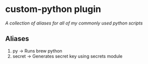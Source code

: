 # custom-python plugin
*A collection of aliases for all of my commonly used python scripts*

## Aliases 
1. py -> Runs brew python
2. secret -> Generates secret key using secrets module
